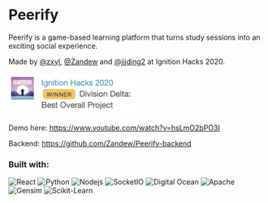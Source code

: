 # Peerify

Peerify is a game-based learning platform that turns study sessions into an exciting social experience.

Made by [@zxyl](https://github.com/zxyil), [@Zandew](https://github.com/Zandew) and [@jjjding2](https://github.com/jjjding2) at Ignition Hacks 2020.

<img src="./screenshots/winner.png" width = "250" />

Demo here: https://www.youtube.com/watch?v=hsLmO2bPO3I

Backend: https://github.com/Zandew/Peerify-backend

### Built with:
<p>
    <img alt="React" src="https://img.shields.io/badge/-React-61DAFB?style=for-the-badge&logo=react&logoColor=white" />
    <img alt="Python" src="https://img.shields.io/badge/-Python-3776AB?style=for-the-badge&logo=python&logoColor=white" />
    <img alt="Nodejs" src="https://img.shields.io/badge/-Nodejs-339933?style=for-the-badge&logo=Node.js&logoColor=white" />
    <img alt="SocketIO" src="https://img.shields.io/badge/-Socket.IO-010101?style=for-the-badge&logo=socket.io&logoColor=white" />
    <img alt="Digital Ocean" src="https://img.shields.io/badge/-Digital Ocean-0080FF?style=for-the-badge&logo=digitalocean&logoColor=white" />
    <img alt="Apache" src="https://img.shields.io/badge/-Apache-D22128?style=for-the-badge&logo=apache&logoColor=white" />
    <img alt="Gensim" src="https://img.shields.io/badge/-Gensim-black?style=for-the-badge&logoColor=white" />
    <img alt="Scikit-Learn" src="https://img.shields.io/badge/-sklearn-black?style=for-the-badge&logoColor=white" />
</p>
